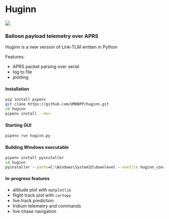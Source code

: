 # Huginn 

<a href="https://github.com/UMDBPP/huginn/actions"><img src="https://github.com/UMDBPP/huginn/workflows/tests/badge.svg" /></a>

### Balloon payload telemetry over APRS
Huginn is a new version of Link-TLM written in Python

Features:
- APRS packet parsing over serial
- log to file
- plotting

#### Installation
```bash
pip install pipenv
git clone https://github.com/UMDBPP/huginn.git
cd huginn
pipenv install --dev
```

#### Starting GUI
```bash
pipenv run huginn.py
```

#### Building Windows executable
```cmd
pipenv install pyinstaller
cd huginn
pyinstaller --paths=C:\Windows\System32\downlevel --onefile huginn_console.py
```

#### In-progress features
- altitude plot with `matplotlib`
- flight track plot with `cartopy`
- live track prediction
- Iridium telemetry and commands
- live chase navigation

